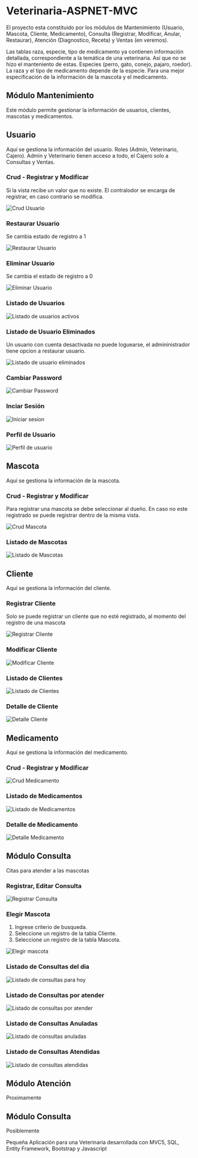 # Veterinaria-ASPNET-MVC

El proyecto esta constituido por los módulos de Mantenimiento (Usuario, Mascota, Cliente, Medicamento), 
Consulta (Registrar, Modificar, Anular, Restaurar), Atención (Diagnostico, Receta) y Ventas (en veremos).

Las tablas raza, especie, tipo de medicamento ya contienen información detallada, correspondiente a la temática de 
una veterinaria. Así que no se hizo el manteniento de estas. Especies (perro, gato, conejo, pajaro, roedor). 
La raza y el tipo de medicamento depende de la especie. Para una mejor especificación de la información de la 
mascota y el medicamento.

## Módulo Mantenimiento

Este módulo permite gestionar la información de usuarios, clientes, mascotas y medicamentos.

## Usuario
Aquí se gestiona la información del usuario. Roles (Admin, Veterinario, Cajero). Admin y Veterinario tienen acceso
a todo, el Cajero solo a Consultas y Ventas.

### Crud - Registrar y Modificar
Si la vista recibe un valor que no existe. El contralodor se encarga de registrar, en caso contrario se modifica.

![Crud Usuario](https://github.com/Shoy777/Veterinaria-ASPNET-MVC/blob/master/Pantallas.min/Crud%20Usuario-min.png)

### Restaurar Usuario
Se cambia estado de registro a 1

![Restaurar Usuario](https://github.com/Shoy777/Veterinaria-ASPNET-MVC/blob/master/Pantallas.min/Restaurar%20Usuario-min.png)

### Eliminar Usuario
Se cambia el estado de registro a 0

![Eliminar Usuario](https://github.com/Shoy777/Veterinaria-ASPNET-MVC/blob/master/Pantallas.min/Eliminar%20Usuario-min.png)

### Listado de Usuarios

![Listado de usuarios activos](https://github.com/Shoy777/Veterinaria-ASPNET-MVC/blob/master/Pantallas.min/Listado%20de%20Usuarios-min.png)

### Listado de Usuario Eliminados
Un usuario con cuenta desactivada no puede loguearse, el admininistrador tiene opcion a restaurar usuario.

![Listado de usuario eliminados](https://github.com/Shoy777/Veterinaria-ASPNET-MVC/blob/master/Pantallas.min/Listado%20de%20Usuarios%20Eliminados-min.png)

### Cambiar Password

![Cambiar Password](https://github.com/Shoy777/Veterinaria-ASPNET-MVC/blob/master/Pantallas.min/Cambiar%20Password-min.png)

### Inciar Sesión

![Iniciar sesion](https://github.com/Shoy777/Veterinaria-ASPNET-MVC/blob/master/Pantallas.min/Login-min.png)

### Perfil de Usuario

![Perfil de usuario](https://github.com/Shoy777/Veterinaria-ASPNET-MVC/blob/master/Pantallas.min/Perfil-min.png)

## Mascota
Aquí se gestiona la información de la mascota.

### Crud - Registrar y Modificar
Para registrar una mascota se debe seleccionar al dueño. En caso no este registrado se puede registrar dentro de la
misma vista.

![Crud Mascota](https://github.com/Shoy777/Veterinaria-ASPNET-MVC/blob/master/Pantallas.min/Crud%20Mascota-min.png)

### Listado de Mascotas

![Listado de Mascotas](https://github.com/Shoy777/Veterinaria-ASPNET-MVC/blob/master/Pantallas.min/Listado%20de%20Mascotas-min.png)

## Cliente

Aquí se gestiona la información del cliente.

### Registrar Cliente

Solo se puede registrar un cliente que no esté registrado, al momento del registro de una mascota

![Registrar Cliente](https://github.com/Shoy777/Veterinaria-ASPNET-MVC/blob/master/Pantallas.min/Registrar%20Cliente-min.png)

### Modificar Cliente

![Modificar Cliente](https://github.com/Shoy777/Veterinaria-ASPNET-MVC/blob/master/Pantallas.min/Modificar%20Cliente-min.png)

### Listado de Clientes

![Listado de Clientes](https://github.com/Shoy777/Veterinaria-ASPNET-MVC/blob/master/Pantallas.min/Listado%20de%20Clientes-min.png)

### Detalle de Cliente

![Detalle Cliente](https://github.com/Shoy777/Veterinaria-ASPNET-MVC/blob/master/Pantallas.min/Detalle%20Cliente-min.png)

## Medicamento
Aquí se gestiona la información del medicamento.

### Crud - Registrar y Modificar

![Crud Medicamento](https://github.com/Shoy777/Veterinaria-ASPNET-MVC/blob/master/Pantallas.min/Crud%20Medicamento-min.png)

### Listado de Medicamentos

![Listado de Medicamentos](https://github.com/Shoy777/Veterinaria-ASPNET-MVC/blob/master/Pantallas.min/Listado%20de%20Medicinas-min.png)

### Detalle de Medicamento

![Detalle Medicamento](https://github.com/Shoy777/Veterinaria-ASPNET-MVC/blob/master/Pantallas.min/Detalle%20Medicamento-min.png)

## Módulo Consulta
Citas para atender a las mascotas

### Registrar, Editar Consulta

![Registrar Consulta](https://github.com/Shoy777/Veterinaria-ASPNET-MVC/blob/master/Pantallas.min/Registrar%20Consulta-min.png)

### Elegir Mascota

1. Ingrese criterio de busqueda.
2. Seleccione un registro de la tabla Cliente.
3. Seleccione un registro de la tabla Mascota.

![Elegir mascota](https://github.com/Shoy777/Veterinaria-ASPNET-MVC/blob/master/Pantallas.min/Seleccionar%20Mascota%20x%20Cliente-min.png)

### Listado de Consultas del dia

![Listado de consultas para hoy](https://github.com/Shoy777/Veterinaria-ASPNET-MVC/blob/master/Pantallas.min/Listado%20de%20Consultas%20Hoy-min.png)

### Listado de Consultas por atender

![Listado de consultas por atender](https://github.com/Shoy777/Veterinaria-ASPNET-MVC/blob/master/Pantallas.min/Listado%20de%20Consultas%20Por%20Atender-min.png)

### Listado de Consultas Anuladas

![Listado de consultas anuladas](https://github.com/Shoy777/Veterinaria-ASPNET-MVC/blob/master/Pantallas.min/Listado%20de%20Consultas%20Anuladas-min.png)

### Listado de Consultas Atendidas
![Listado de consultas atendidas](https://github.com/Shoy777/Veterinaria-ASPNET-MVC/blob/master/Pantallas.min/Listado%20de%20Consultas%20Atendidas-min.png)

## Módulo Atención
Proximamente

## Módulo Consulta
Posiblemente

Pequeña Aplicación para una Veterinaria desarrollada con MVC5, SQL, Entity Framework, Bootstrap y Javascript
